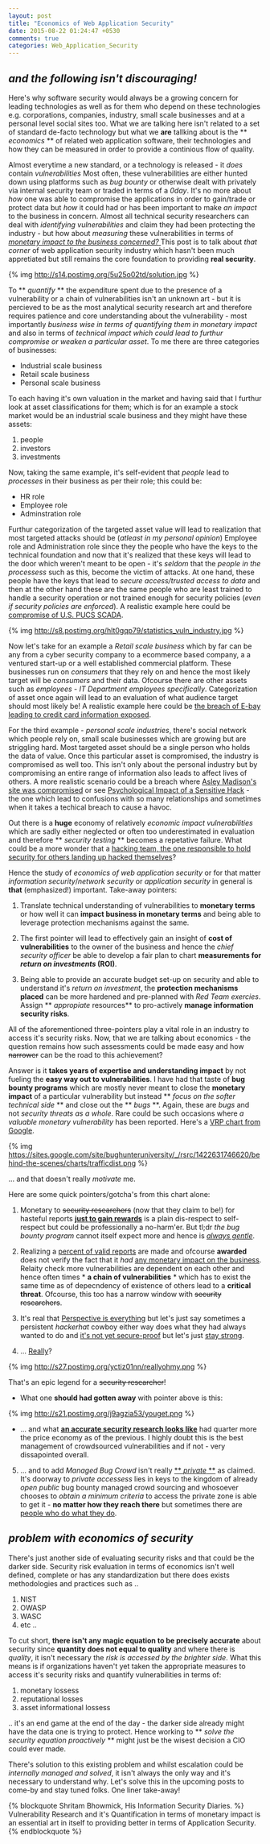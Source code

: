 ```yaml
---
layout: post
title: "Economics of Web Application Security"
date: 2015-08-22 01:24:47 +0530
comments: true
categories: Web_Application_Security
---
```


## *and the following isn't discouraging!*

Here's why software security would always be a growing concern for leading technologies as well as for them who depend on these technologies e.g. corporations, companies, industry, small scale businesses and at a personal level social sites too. What we are talking here isn't related to a set of standard de-facto technology but what we **are** tallking about is the ** *economics* ** of related web application software, their technologies and how they can be measured in order to provide a continious flow of quality.

<!-- more -->

Almost everytime a new standard, or a technology is released - it *does* contain *vulnerabilities* Most often, these vulnerabilities are either hunted down using platforms such as *bug bounty* or otherwise dealt with privately via internal security team or traded in terms of a *0day*. It's no more about *how* one was able to compromise the applications in order to gain/trade or protect data but *how* it could had or has been important to make *an impact* to the business in concern. Almost all technical security researchers can deal with *identifying vulnerabilities* and claim they had been protecting the industry - but how about *measuring* these vulnerabilities in terms of <u>*monetary impact to the business concerned?* </u>  This post is to talk about *that corner* of web application security industry which hasn't been much appretiated but still remains the core foundation to providing **real security**.

{% img http://s14.postimg.org/5u25o02td/solution.jpg %}

To ** *quantify* ** the expenditure spent due to  the presence of a vulnerability or a chain of vulnerabilities isn't an unknown art - but it is percieved to be as the most analytical security research art and therefore requires patience and core understanding about the vulnerability - most importantly *business wise in terms of quantifying them in monetary impact* and also in terms of *technical impact which could lead to furthur compromise or weaken a particular asset*. To me there are three categories of businesses:

* Industrial scale business
* Retail scale business
* Personal scale business

To each having it's own valuation in the market and having said that I furthur look at asset classifications for them; which is for an example a stock market would be an industrial scale business and they might have these assets:

1. people
2. investors
3. investments

Now, taking the same example, it's self-evident that *people* lead to *processes* in their business as per their role; this could be:

* HR role
* Employee role
* Adminstration role

Furthur categorization of the targeted asset value will lead to realization that most targeted attacks should be (*atleast in my personal opinion*) Employee role and Administration role since they the people who have the keys to the technical foundation and now that it's realized that these keys will lead to the door which weren't meant to be open - it's *seldom* that the *people in the processess* such as this, become the victim of attacks. At one hand, these people have the keys that lead to *secure access/trusted access to data* and then at the other hand these are the same people who are least trained to handle a security operation or not trained enough for security policies (*even if security policies are enforced*). A realistic example here could be [compromise of U.S. PUCS SCADA](http://www.tripwire.com/state-of-security/incident-detection/dhs-confirms-u-s-public-utilitys-control-system-was-hacked/).

{% img http://s8.postimg.org/hlt0gqp79/statistics_vuln_industry.jpg %}

Now let's take for an example a *Retail scale business* which by far can be any from a cyber security company to a ecommerce based company, a a ventured start-up or a well established commercial platform. These businesses run on *consumers* that they rely on and hence the most likely target will be *consumers* and their data. Ofcourse there are other assets such as *employees* - *IT Department employees specifically*. Categorization of asset once again will lead to an evaluation of what audience target should most likely be! A realistic example here could be [the breach of E-bay leading to credit card information exposed](http://www.techworld.com/news/e-commerce/e-bay-magento-e-commerce-platform-hacked-by-credit-card-fraudsters-3617851/).

For the third example - *personal scale industries*, there's social network which people rely on, small scale businesses which are growing but are striggling hard. Most targeted asset should be a single person who holds the data of value. Once this particular asset is compromised, the industry is compromised as well too. This isn't only about the personal industry but by compromising an entire range of information also leads to affect lives of others. A more realistic scenario could be a breach where [Asley Madison's site was compromised](http://edition.cnn.com/2015/08/20/us/josh-duggar-ashley-madison/) or see [Psychological Impact of a Sensitive Hack](http://www.huffingtonpost.com/entry/ashley-madison-hack-psychological-fallout_55d4afcee4b07addcb44f5d4?kvcommref=mostpopular&ncid=fcbklnkushpmg00000063&section=india&adsSiteOverride=in) - the one which lead to confusions with so many relationships and sometimes when it takes a techical breach to cause a havoc.  

Out there is a **huge** economy of relatively *economic impact vulnerabilities* which are sadly either neglected or often too underestimated in evaluation and therefore ** *security testing* ** becomes a repetative failure. What could be a more wonder that a [hacking team, the one responsible to hold security for others landing up hacked themselves](http://www.csoonline.com/article/2943968/data-breach/hacking-team-hacked-attackers-claim-400gb-in-dumped-data.html)?

Hence the study of *economics of web application security* or for that matter *information security*/*network security* or *application security* in general is **that** (emphasized!) important. Take-away pointers:

1. Translate technical understanding of vulnerabilities to **monetary terms** or how well it can **impact business in monetary terms** and being able to leverage protection mechanisms against the same.

2. The first pointer will lead to effectively gain an insight of **cost of vulnerabilities** to the owner of the business and hence the *chief security officer* be able to develop a fair plan to chart **measurements for *return on investments* (ROI)**.

3. Being able to provide an accurate budget set-up on security and able to understand it's *return on investment*, the **protection mechanisms placed** can be more hardened and pre-planned with *Red Team exercies*.  Assign ** *appropiate* resources** to pro-actively **manage information security risks**.

All of the aforementioned three-pointers play a vital role in an industry to access it's security risks. Now, that we are talking about economics - the question remains how such assessments could be made easy and how ~~narrower~~ can be the road to this achievement? 

Answer is it **takes years of expertise and understanding impact** by not fueling the **easy way out to vulnerabilities**. I have had that taste of **bug bounty programs** which are mostly never meant to close the **monetary impact** of a particular vulnerability but instead ** *focus on the softer technical side* ** and close out the ** *bugs* **. Again, these are *bugs* and not *security threats as a whole*. Rare could be such occasions where *a valuable monetary vulnerability* has been reported. Here's a [VRP chart from Google](https://sites.google.com/site/bughunteruniversity/behind-the-scenes/charts).

{% img https://sites.google.com/site/bughunteruniversity/_/rsrc/1422631746620/behind-the-scenes/charts/trafficdist.png %}

...  and that doesn't really *motivate* me. 

Here are some quick pointers/gotcha's from this chart alone:

1. Monetary to ~~security researchers~~ (now that they claim to be!) for hasteful reports [**just to gain rewards**](https://www.bbhq.net/forums/topic/3/adobe-what-a-joke) is a plain dis-respect to self-respect but could be professionally a no-harm'er. But tl;dr *the bug bounty program* cannot itself expect more and hence is [*always gentle*](http://thehackernews.com/2013/10/Yahoo-bug-bounty-program-reward-vulnerability.html).

2. Realizing a [percent of valid reports](https://www.facebook.com/notes/facebook-bug-bounty/bug-bounty-highlights-and-updates/818902394790655) are made and ofcourse **awarded** does not verify the fact that it *had* [any monetary impact on the business](http://shubh.am/the-deterioration-of-unmanaged-bug-bounties/). Relaity check more vulnerabilities are dependent on each other and hence often times * **a chain of vulnerabilities** * which has to exist the same time as of depecndency of existence of others lead to a **critical threat**. Ofcourse, this too has a narrow window with ~~security researchers~~.

3. It's real that [Perspective is everything](https://www.offensive-security.com/offsec/bug-bounty-program-insights/) but let's just say sometimes a persistent *hackerhat* cowboy either way does what they had always wanted to do and [it's not yet secure-proof](https://www.exploit-db.com/papers/15823/) but let's just [stay strong](https://www.offensive-security.com/backtrack/offsec-web-server-hacked/).

4.  ... [Really](https://medium.com/@Anonymous_India/the-truth-about-nakul-mohan-7e9c84d733c9)?

{% img http://s27.postimg.org/yctiz01nn/reallyohmy.png %}

That's an epic legend for a ~~security researcher~~!

- What one **should had gotten away** with pointer above is this:

{% img http://s21.postimg.org/j9agzia53/youget.png %}

- ... and what [**<u>an accurate security research looks like</u>**](http://www.ubercomp.com/posts/2014-01-16_facebook_remote_code_execution) had quarter more the price economy as of the previous. I highly doubt this is the best management of crowdsourced vulnerabilities and if not - very dissapointed overall.

5. ... and to add *Managed Bug Crowd* isn't really [** *private* **](https://engineering.linkedin.com/security/our-private-bug-bounty-program-reducing-vulnerabilities-leveraging-expert-crowds) as claimed. It's doorway to *private accessess* lies in keys to the kingdom of already *open public* bug bounty managed crowd sourcing and whosoever chooses to *obtain a minimum criteria* to access the private zone is able to get it - **no matter how they reach there** but sometimes there are [people who do what they do](http://homakov.blogspot.in/2014/02/how-i-hacked-github-again.html).

## *problem with economics of security*

There's just another side of evaluating security risks and that could be the darker side. Security risk evaluation in terms of economics isn't well defined, complete or has any standardization but there does exists methodologies and practices such as ..

1. NIST
2. OWASP
3. WASC
4. etc ..

To cut short, **there isn't any magic equation to be precisely accurate** about security since **quantity does not equal to quality** and where there is *quality*, it isn't necessary the *risk is accessed by the brighter side*. What this means is if organizations haven't yet taken the appropriate measures to access it's security risks and quantify vulnerabilities in terms of:

1. monetary lossess
2. reputational losses
2. asset informational lossess

.. it's an end game at the end of the day - the darker side already might have the data one is trying to protect. Hence working to ** *solve the security equation proactively* ** might just be the wisest decision a CIO could ever made.

There's solution to this existing problem and whilst escalation could be *internally managed and solved*, it isn't always the only way and it's necessary to understand why. Let's solve this in the upcoming posts to come-by and stay tuned folks. One liner take-away!

{% blockquote Shritam Bhowmick, His Information Security Diaries. %}
 Vulnerability Research and it's Quantification in terms of monetary impact is an essential art in itself to providing better in terms of Application Security.
 {% endblockquote %}
